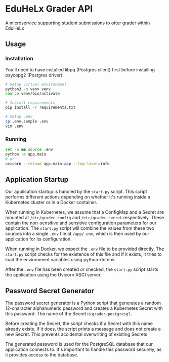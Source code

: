 # EduHeLx Grader API
A microservice supporting student submissions to otter grader within EduHeLx


## Usage

### Installation
You'll need to have installed libpq (Postgres client) first before installing psycopg2 (Postgres driver).
```bash
# Setup virtual environment
python3 -m venv venv
source venv/bin/activate

# Install requirements
pip install -r requirements.txt

# Setup .env
cp .env.sample .env
vim .env
```

### Running
```bash
set -a && source .env
python -m app.main
# or
uvicorn --reload app.main:app --log-level=info
```

## Application Startup

Our application startup is handled by the `start.py` script. This script performs
different actions depending on whether it's running inside a Kubernetes cluster
or in a Docker container.

When running in Kubernetes, we assume that a ConfigMap and a Secret are mounted
at `/etc/grader-config` and `/etc/grader-secret` respectively. These contain the
non-sensitive and sensitive configuration parameters for our application.
The `start.py` script will combine the values from these two sources into a
single `.env` file at `/app/.env`, which is then used by our application for its
configuration.

When running in Docker, we expect the `.env` file to be provided directly.
The `start.py` script checks for the existence of this file and if it 
exists, it tries to load the environment variables using python-dotenv.

After the `.env` file has been created or checked, the `start.py` script starts
the application using the Uvicorn ASGI server.

## Password Secret Generator

The password secret generator is a Python script that generates a random
12-character alphanumeric password and creates a Kubernetes Secret with this
password. The name of the Secret is `grader-postgresql`.

Before creating the Secret, the script checks if a Secret with this name already
exists. If it does, the script prints a message and does not create a new Secret.
This prevents accidental overwriting of existing Secrets.

The generated password is used for the PostgreSQL database that our application
connects to. It's important to handle this password securely, as it provides
access to the database.
